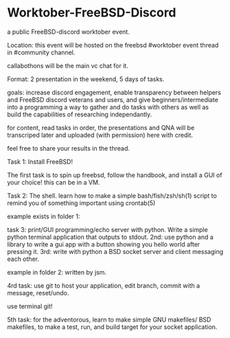 # Worktober-FreeBSD-Discord
a public FreeBSD-discord worktober event.

Location:
this event will be hosted on the freebsd #worktober event thread in #community channel.

callabothons will be the main vc chat for it.

Format: 2 presentation in the weekend, 5 days of tasks.

goals: increase discord engagement, enable transparency between helpers and FreeBSD discord veterans and users, and give beginners/intermediate into a programming a way to gather and do tasks with others as well as build the capabilities of researching independantly.

for content, read tasks in order, the presentations and QNA will be transcriped later and uploaded (with permission) here with credit.


feel free to share your results in the thread.

Task 1: Install FreeBSD!

The first task is to spin up freebsd, follow the handbook, and install a GUI of your choice!
this can be in a VM.


Task 2: The shell.
learn how to make a simple bash/fish/zsh/sh(1) script to remind you of something important using crontab(5)

example exists in folder 1:

task 3: print/GUI programming/echo server with python.
Write a simple python terminal application that outputs to stdout.
2nd: use python and a library to write a gui app with a button showing you hello world after pressing it.
3rd: write with python a BSD socket server and client messaging each other.

example in folder 2: written by jsm.


4rd task: use git to host your application, edit branch, commit with a message, reset/undo.

use terminal git!


5th task: for the adventorous, learn to make simple GNU makefiles/ BSD makefiles, to make a test, run, and build target for your socket application.
